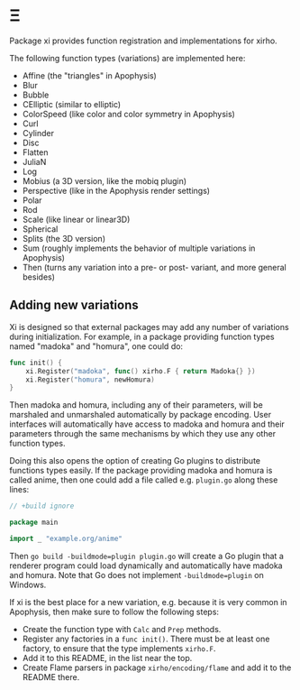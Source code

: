 # Ξ

Package xi provides function registration and implementations for xirho.

The following function types (variations) are implemented here:

- Affine (the "triangles" in Apophysis)
- Blur
- Bubble
- CElliptic (similar to elliptic)
- ColorSpeed (like color and color symmetry in Apophysis)
- Curl
- Cylinder
- Disc
- Flatten
- JuliaN
- Log
- Mobius (a 3D version, like the mobiq plugin)
- Perspective (like in the Apophysis render settings)
- Polar
- Rod
- Scale (like linear or linear3D)
- Spherical
- Splits (the 3D version)
- Sum (roughly implements the behavior of multiple variations in Apophysis)
- Then (turns any variation into a pre- or post- variant, and more general besides)

## Adding new variations

Xi is designed so that external packages may add any number of variations during initialization. For example, in a package providing function types named "madoka" and "homura", one could do:

```go
func init() {
    xi.Register("madoka", func() xirho.F { return Madoka{} })
    xi.Register("homura", newHomura)
}
```

Then madoka and homura, including any of their parameters, will be marshaled and unmarshaled automatically by package encoding. User interfaces will automatically have access to madoka and homura and their parameters through the same mechanisms by which they use any other function types.

Doing this also opens the option of creating Go plugins to distribute functions types easily. If the package providing madoka and homura is called anime, then one could add a file called e.g. `plugin.go` along these lines:

```go
// +build ignore

package main

import _ "example.org/anime"
```

Then `go build -buildmode=plugin plugin.go` will create a Go plugin that a renderer program could load dynamically and automatically have madoka and homura. Note that Go does not implement `-buildmode=plugin` on Windows.

If xi is the best place for a new variation, e.g. because it is very common in Apophysis, then make sure to follow the following steps:

- Create the function type with `Calc` and `Prep` methods.
- Register any factories in a `func init()`. There must be at least one factory, to ensure that the type implements `xirho.F`.
- Add it to this README, in the list near the top.
- Create Flame parsers in package `xirho/encoding/flame` and add it to the README there.
